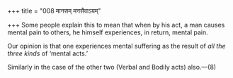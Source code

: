 +++
title = "008 मानसम् मनसैवाऽयम्"

+++
Some people explain this to mean that when by his act, a man causes
mental pain to others, he himself experiences, in return, mental pain.

Our opinion is that one experiences mental suffering as the result of
*all the three kinds* of ‘mental acts.’

Similarly in the case of the other two (Verbal and Bodily acts)
also.—(8)


